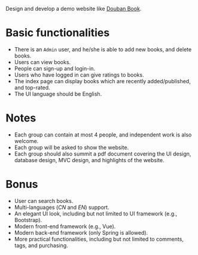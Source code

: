 Design and develop a demo website like [Douban Book](https://book.douban.com/).

# Basic functionalities
- There is an `Admin` user, and he/she is able to add new books, and delete books.
- Users can view books.
- People can sign-up and login-in.
- Users who have logged in can give ratings to books. 
- The index page can display books which are recently added/published, and top-rated.
- The UI language should be English.

# Notes
- Each group can contain at most 4 people, and independent work is also welcome.
- Each group will be asked to show the website.
- Each group should also summit a pdf document covering the UI design, database design, MVC design, and highlights of the website.

# Bonus
- User can search books.
- Multi-languages (*CN* and *EN*) support.
- An elegant UI look, including but not limited to UI framework (e.g., Bootstrap).
- Modern front-end framework (e.g., Vue).
- Modern back-end framework (only Spring is allowed).
- More practical functionalities, including but not limited to comments, tags, and purchasing.
